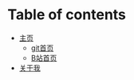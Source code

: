 # Table of contents

* [主页](README.md)
  * [git首页](https://gitee.com/mengplus/)
  * [B站首页](https://space.bilibili.com/152180949)
* [关于我](about/README.md)
